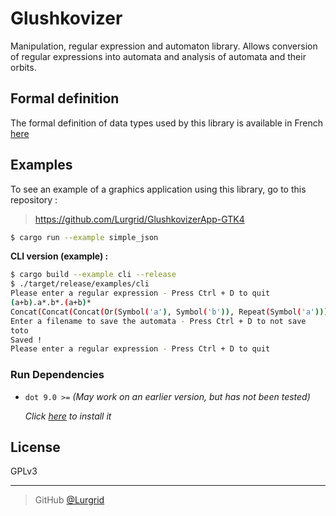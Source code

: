 # Glushkovizer

Manipulation, regular expression and automaton library. Allows conversion of
regular expressions into automata and analysis of automata and their orbits.

## Formal definition

The formal definition of data types used by this library is available in French
[here](./glushkovizer/doc/formal.pdf)

## Examples

To see an example of a graphics application using this library, go to this
repository :

> https://github.com/Lurgrid/GlushkovizerApp-GTK4

```bash
$ cargo run --example simple_json
```

**CLI version (example) :**

```bash
$ cargo build --example cli --release
$ ./target/release/examples/cli
Please enter a regular expression - Press Ctrl + D to quit
(a+b).a*.b*.(a+b)*
Concat(Concat(Concat(Or(Symbol('a'), Symbol('b')), Repeat(Symbol('a'))), Repeat(Symbol('b'))), Repeat(Or(Symbol('a'), Symbol('b'))))
Enter a filename to save the automata - Press Ctrl + D to not save
toto
Saved !
Please enter a regular expression - Press Ctrl + D to quit
```

### Run Dependencies

- `dot 9.0 >=` _(May work on an earlier version, but has not been tested)_

  _Click [here](https://graphviz.org/download/) to install it_

## License

GPLv3

---

> GitHub [@Lurgrid](https://github.com/Lurgrid)
